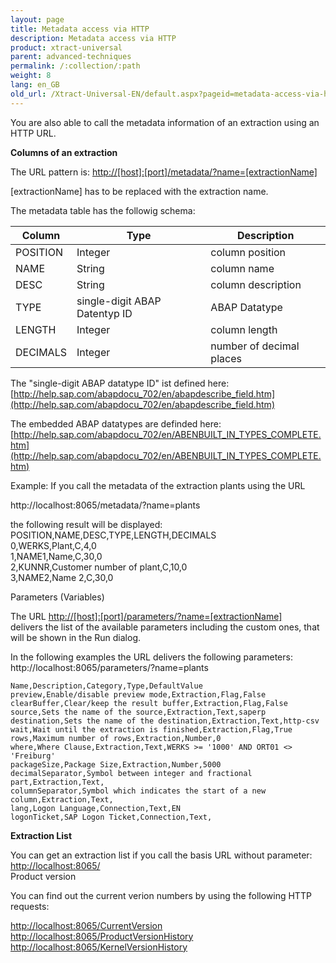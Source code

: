```yaml
---
layout: page
title: Metadata access via HTTP
description: Metadata access via HTTP
product: xtract-universal
parent: advanced-techniques
permalink: /:collection/:path
weight: 8
lang: en_GB
old_url: /Xtract-Universal-EN/default.aspx?pageid=metadata-access-via-http
---
```


You are also able to call the metadata information of an extraction using an HTTP URL. 

**Columns of an extraction**

The URL pattern is: 
[http://[host]:[port]/metadata/?name=[extractionName]](http://[host]:[port]/metadata/?name=[extractionName])

[extractionName] has to be replaced with the extraction name.

The metadata table has the followig schema:

| Column   | Type                          | Description              |
|----------|-------------------------------|--------------------------|
| POSITION | Integer                       | column position          |
| NAME     | String                        | column name              |
| DESC     | String                        | column description       |
| TYPE     | single-digit ABAP Datentyp ID | ABAP Datatype            |
| LENGTH   | Integer                       | column length            |
| DECIMALS | Integer                       | number of decimal places |

The "single-digit  ABAP datatype ID" ist defined here:<br>
[http://help.sap.com/abapdocu_702/en/abapdescribe_field.htm](http://help.sap.com/abapdocu_702/en/abapdescribe_field.htm) 
           
The embedded ABAP datatypes are definded here:<br>
[http://help.sap.com/abapdocu_702/en/ABENBUILT_IN_TYPES_COMPLETE.htm](http://help.sap.com/abapdocu_702/en/ABENBUILT_IN_TYPES_COMPLETE.htm)

Example: If you call the metadata of the extraction plants using the URL 

http://localhost:8065/metadata/?name=plants

the following result will be displayed:<br>
POSITION,NAME,DESC,TYPE,LENGTH,DECIMALS<br>
0,WERKS,Plant,C,4,0<br>
1,NAME1,Name,C,30,0<br>
2,KUNNR,Customer number of plant,C,10,0<br>
3,NAME2,Name 2,C,30,0<br>

Parameters (Variables)

The URL [http://[host]:[port]/parameters/?name=[extractionName]](http://[host]:[port]/parameters/?name=[extractionName])<br>
delivers the list of the available parameters including the custom ones, that will be shown in the Run dialog. 

In the following examples the URL delivers the following parameters: 
http://localhost:8065/parameters/?name=plants


	Name,Description,Category,Type,DefaultValue
	preview,Enable/disable preview mode,Extraction,Flag,False
	clearBuffer,Clear/keep the result buffer,Extraction,Flag,False
	source,Sets the name of the source,Extraction,Text,saperp
	destination,Sets the name of the destination,Extraction,Text,http-csv
	wait,Wait until the extraction is finished,Extraction,Flag,True
	rows,Maximum number of rows,Extraction,Number,0
	where,Where Clause,Extraction,Text,WERKS >= '1000' AND ORT01 <> 'Freiburg'
	packageSize,Package Size,Extraction,Number,5000
	decimalSeparator,Symbol between integer and fractional part,Extraction,Text,
	columnSeparator,Symbol which indicates the start of a new column,Extraction,Text,
	lang,Logon Language,Connection,Text,EN
	logonTicket,SAP Logon Ticket,Connection,Text,

**Extraction List** 

You can get an extraction list if you call the basis URL without parameter:<br>
[http://localhost:8065/]()<br> 
Product version

You can find out the current verion numbers by using the following HTTP requests:

[http://localhost:8065/CurrentVersion](http://localhost:8065/CurrentVersion)<br>
[http://localhost:8065/ProductVersionHistory](http://localhost:8065/ProductVersionHistory)<br>
[http://localhost:8065/KernelVersionHistory](http://localhost:8065/KernelVersionHistory)
